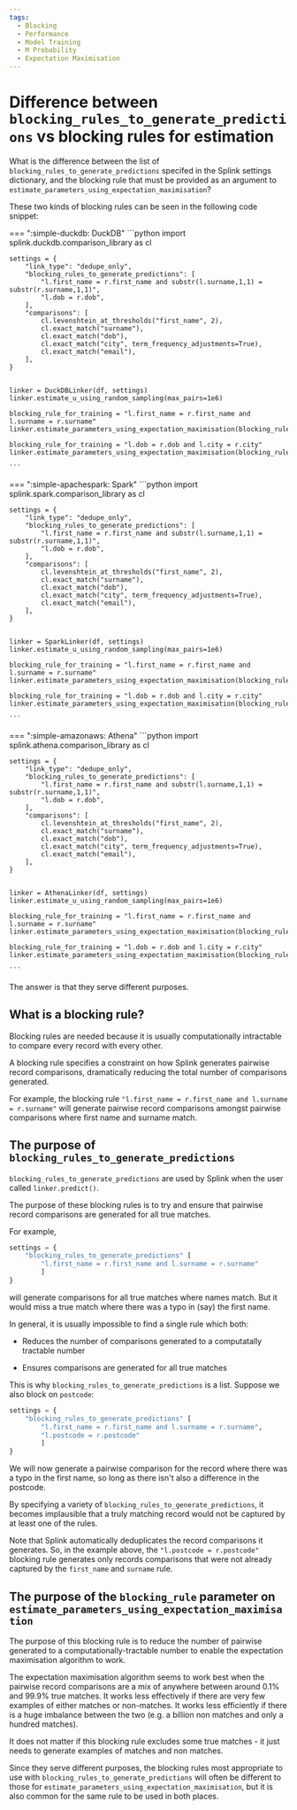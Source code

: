 ```yaml
---
tags:
  - Blocking
  - Performance
  - Model Training
  - M Probability
  - Expectation Maximisation
---
```


# Difference between `blocking_rules_to_generate_predictions` vs blocking rules for estimation

What is the difference between the list of `blocking_rules_to_generate_predictions` specifed in the Splink settings dictionary, and the blocking rule that must be provided as an argument to `estimate_parameters_using_expectation_maximisation`?

These two kinds of blocking rules can be seen in the following code snippet:

=== ":simple-duckdb: DuckDB"
    ```python
    import splink.duckdb.comparison_library as cl

    settings = {
        "link_type": "dedupe_only",
        "blocking_rules_to_generate_predictions": [
            "l.first_name = r.first_name and substr(l.surname,1,1) = substr(r.surname,1,1)",
            "l.dob = r.dob",
        ],
        "comparisons": [
            cl.levenshtein_at_thresholds("first_name", 2),
            cl.exact_match("surname"),
            cl.exact_match("dob"),
            cl.exact_match("city", term_frequency_adjustments=True),
            cl.exact_match("email"),
        ],
    }


    linker = DuckDBLinker(df, settings)
    linker.estimate_u_using_random_sampling(max_pairs=1e6)

    blocking_rule_for_training = "l.first_name = r.first_name and l.surname = r.surname"
    linker.estimate_parameters_using_expectation_maximisation(blocking_rule_for_training)

    blocking_rule_for_training = "l.dob = r.dob and l.city = r.city"
    linker.estimate_parameters_using_expectation_maximisation(blocking_rule_for_training)

    ```
=== ":simple-apachespark: Spark"
    ```python
    import splink.spark.comparison_library as cl

    settings = {
        "link_type": "dedupe_only",
        "blocking_rules_to_generate_predictions": [
            "l.first_name = r.first_name and substr(l.surname,1,1) = substr(r.surname,1,1)",
            "l.dob = r.dob",
        ],
        "comparisons": [
            cl.levenshtein_at_thresholds("first_name", 2),
            cl.exact_match("surname"),
            cl.exact_match("dob"),
            cl.exact_match("city", term_frequency_adjustments=True),
            cl.exact_match("email"),
        ],
    }


    linker = SparkLinker(df, settings)
    linker.estimate_u_using_random_sampling(max_pairs=1e6)

    blocking_rule_for_training = "l.first_name = r.first_name and l.surname = r.surname"
    linker.estimate_parameters_using_expectation_maximisation(blocking_rule_for_training)

    blocking_rule_for_training = "l.dob = r.dob and l.city = r.city"
    linker.estimate_parameters_using_expectation_maximisation(blocking_rule_for_training)

    ```
=== ":simple-amazonaws: Athena"
    ```python
    import splink.athena.comparison_library as cl

    settings = {
        "link_type": "dedupe_only",
        "blocking_rules_to_generate_predictions": [
            "l.first_name = r.first_name and substr(l.surname,1,1) = substr(r.surname,1,1)",
            "l.dob = r.dob",
        ],
        "comparisons": [
            cl.levenshtein_at_thresholds("first_name", 2),
            cl.exact_match("surname"),
            cl.exact_match("dob"),
            cl.exact_match("city", term_frequency_adjustments=True),
            cl.exact_match("email"),
        ],
    }


    linker = AthenaLinker(df, settings)
    linker.estimate_u_using_random_sampling(max_pairs=1e6)

    blocking_rule_for_training = "l.first_name = r.first_name and l.surname = r.surname"
    linker.estimate_parameters_using_expectation_maximisation(blocking_rule_for_training)

    blocking_rule_for_training = "l.dob = r.dob and l.city = r.city"
    linker.estimate_parameters_using_expectation_maximisation(blocking_rule_for_training)

    ```

The answer is that they serve different purposes.

## What is a blocking rule?

Blocking rules are needed because it is usually computationally intractable to compare every record with every other.

A blocking rule specifies a constraint on how Splink generates pairwise record comparisons, dramatically reducing the total number of comparisons generated.

For example, the blocking rule `"l.first_name = r.first_name and l.surname = r.surname"` will generate pairwise record comparisons amongst pairwise comparisons where first name and surname match.

## The purpose of `blocking_rules_to_generate_predictions`

`blocking_rules_to_generate_predictions` are used by Splink when the user called `linker.predict()`.

The purpose of these blocking rules is to try and ensure that pairwise record comparisons are generated for all true matches.

For example,

```python
settings = {
    "blocking_rules_to_generate_predictions" [
        "l.first_name = r.first_name and l.surname = r.surname"
        ]
}
```

will generate comparisons for all true matches where names match. But it would miss a true match where there was a typo in (say) the first name.

In general, it is usually impossible to find a single rule which both:

- Reduces the number of comparisons generated to a computatally tractable number

- Ensures comparisons are generated for all true matches

This is why `blocking_rules_to_generate_predictions` is a list. Suppose we also block on `postcode`:

```python
settings = {
    "blocking_rules_to_generate_predictions" [
        "l.first_name = r.first_name and l.surname = r.surname",
        "l.postcode = r.postcode"
        ]
}
```

We will now generate a pairwise comparison for the record where there was a typo in the first name, so long as there isn't also a difference in the postcode.

By specifying a variety of `blocking_rules_to_generate_predictions`, it becomes implausible that a truly matching record would not be captured by at least one of the rules.

Note that Splink automatically deduplicates the record comparisons it generates. So, in the example above, the `"l.postcode = r.postcode"` blocking rule generates only records comparisons that were not already captured by the `first_name` and `surname` rule.

## The purpose of the `blocking_rule` parameter on `estimate_parameters_using_expectation_maximisation`

The purpose of this blocking rule is to reduce the number of pairwise generated to a computationally-tractable number to enable the expectation maximisation algorithm to work.

The expectation maximisation algorithm seems to work best when the pairwise record comparisons are a mix of anywhere between around 0.1% and 99.9% true matches. It works less effectively if there are very few examples of either matches or non-matches. It works less efficiently if there is a huge imbalance between the two (e.g. a billion non matches and only a hundred matches).

It does not matter if this blocking rule excludes some true matches - it just needs to generate examples of matches and non matches.

Since they serve different purposes, the blocking rules most appropriate to use with `blocking_rules_to_generate_predictions` will often be different to those for `estimate_parameters_using_expectation_maximisation`, but it is also common for the same rule to be used in both places.

